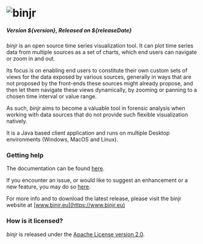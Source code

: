 # ![binjr](./resources/images/binjr_logo.png)
##### _Version ${version}, Released on ${releaseDate}_ 

*binjr* is an open source time series visualization tool. It can plot time series data from multiple sources as a set of charts, which end users can navigate or zoom in and out.

Its focus is on enabling end users to constitute their own custom sets of views for the data exposed by various sources, generally in ways that are not proposed by the front-ends these sources might already propose, and then let them navigate these views dynamically, by zooming or panning to a chosen time interval or value range.

As such, *binjr* aims to become a valuable tool in forensic analysis when working with data sources that do not provide such flexible visualization natively.

It is a Java based client application and runs on multiple Desktop environments (Windows, MacOS and Linux).


### Getting help
The documentation can be found [here](https://www.binjr.eu/user_manual).

If you encounter an issue, or would like to suggest an enhancement or a new feature, you may do so [here](https://github.com/binjr/binjr/issues).

For more info and to download the latest release, please visit the binjr website at [www.binjr.eu](https://www.binjr.eu) 



### How is it licensed?

*binjr* is released under the [Apache License version 2.0](https://github.com/binjr/binjr/blob/master/LICENSE).
